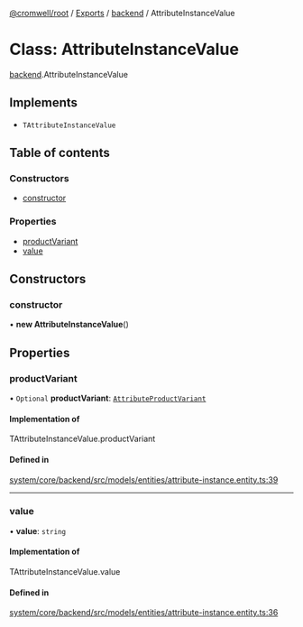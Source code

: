 [@cromwell/root](../README.md) / [Exports](../modules.md) / [backend](../modules/backend.md) / AttributeInstanceValue

# Class: AttributeInstanceValue

[backend](../modules/backend.md).AttributeInstanceValue

## Implements

- `TAttributeInstanceValue`

## Table of contents

### Constructors

- [constructor](#constructor)

### Properties

- [productVariant](#productvariant)
- [value](#value)

## Constructors

### constructor

• **new AttributeInstanceValue**()

## Properties

### productVariant

• `Optional` **productVariant**: [`AttributeProductVariant`](./backend.AttributeProductVariant.md)

#### Implementation of

TAttributeInstanceValue.productVariant

#### Defined in

[system/core/backend/src/models/entities/attribute-instance.entity.ts:39](https://github.com/CromwellCMS/Cromwell/blob/master/system/core/backend/src/models/entities/attribute-instance.entity.ts#L39)

___

### value

• **value**: `string`

#### Implementation of

TAttributeInstanceValue.value

#### Defined in

[system/core/backend/src/models/entities/attribute-instance.entity.ts:36](https://github.com/CromwellCMS/Cromwell/blob/master/system/core/backend/src/models/entities/attribute-instance.entity.ts#L36)
